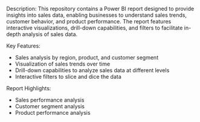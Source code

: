 Description:
This repository contains a Power BI report designed to provide insights into sales data, enabling businesses to understand sales trends, customer behavior, and product performance. The report features interactive visualizations, drill-down capabilities, and filters to facilitate in-depth analysis of sales data.

Key Features:

- Sales analysis by region, product, and customer segment
- Visualization of sales trends over time
- Drill-down capabilities to analyze sales data at different levels
- Interactive filters to slice and dice the data

Report Highlights:

- Sales performance analysis
- Customer segment analysis
- Product performance analysis
